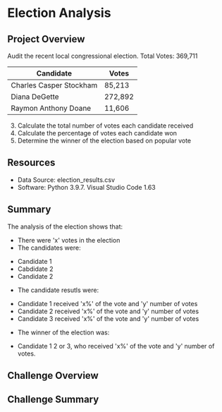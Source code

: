 # Election Analysis

## Project Overview
Audit the recent local congressional election.
Total Votes: 369,711

| Candidate  | Votes |
| ------------- | ------------- |
| Charles Casper Stockham  | 85,213  |
| Diana DeGette  | 272,892  |
| Raymon Anthony Doane  | 11,606  |

3. Calculate the total number of votes each candidate received
4. Calculate the percentage of votes each candidate won
5. Determine the winner of the election based on popular vote

## Resources
* Data Source: election_results.csv
* Software: Python 3.9.7. Visual Studio Code 1.63

## Summary
The analysis of the election shows that:
* There were 'x' votes in the election
* The candidates were:
- Candidate 1
- Cabdidate 2
- Candidate 2
* The candidate resutls were:
- Candidate 1 received 'x%' of the vote and 'y' number of votes
- Candidate 2 received 'x%' of the vote and 'y' number of votes
- Candidate 3 received 'x%' of the vote and 'y' number of votes
* The winner of the election was:
- Candidate  1 2 or 3, who received 'x%' of the vote and 'y' number of votes.

## Challenge Overview

## Challenge Summary

